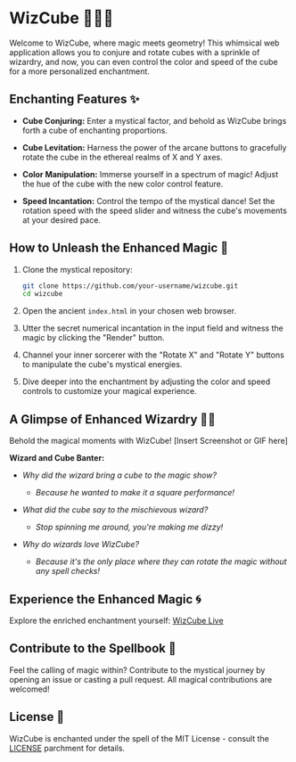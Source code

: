 # WizCube 🧙‍♂️🧊

Welcome to WizCube, where magic meets geometry! This whimsical web application allows you to conjure and rotate cubes with a sprinkle of wizardry, and now, you can even control the color and speed of the cube for a more personalized enchantment.

## Enchanting Features ✨

- **Cube Conjuring:** Enter a mystical factor, and behold as WizCube brings forth a cube of enchanting proportions.

- **Cube Levitation:** Harness the power of the arcane buttons to gracefully rotate the cube in the ethereal realms of X and Y axes.

- **Color Manipulation:** Immerse yourself in a spectrum of magic! Adjust the hue of the cube with the new color control feature.

- **Speed Incantation:** Control the tempo of the mystical dance! Set the rotation speed with the speed slider and witness the cube's movements at your desired pace.

## How to Unleash the Enhanced Magic 🌟

1. Clone the mystical repository:

    ```bash
    git clone https://github.com/your-username/wizcube.git
    cd wizcube
    ```

2. Open the ancient `index.html` in your chosen web browser.

3. Utter the secret numerical incantation in the input field and witness the magic by clicking the "Render" button.

4. Channel your inner sorcerer with the "Rotate X" and "Rotate Y" buttons to manipulate the cube's mystical energies.

5. Dive deeper into the enchantment by adjusting the color and speed controls to customize your magical experience.

## A Glimpse of Enhanced Wizardry 🎩✨

Behold the magical moments with WizCube! [Insert Screenshot or GIF here]

**Wizard and Cube Banter:**

- *Why did the wizard bring a cube to the magic show?*
  - *Because he wanted to make it a square performance!*

- *What did the cube say to the mischievous wizard?*
  - *Stop spinning me around, you're making me dizzy!*

- *Why do wizards love WizCube?*
  - *Because it's the only place where they can rotate the magic without any spell checks!*

## Experience the Enhanced Magic 🌀

Explore the enriched enchantment yourself: [WizCube Live](https://samuelkodehode.github.io/wizCube/)

## Contribute to the Spellbook 📜

Feel the calling of magic within? Contribute to the mystical journey by opening an issue or casting a pull request. All magical contributions are welcomed!

## License 📃

WizCube is enchanted under the spell of the MIT License - consult the [LICENSE](LICENSE) parchment for details.

